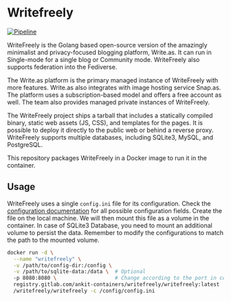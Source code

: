 # Writefreely

[![Pipeline](https://gitlab.com/ankit-containers/writefreely/badges/main/pipeline.svg)](https://gitlab.com/ankit-containers/writefreely/-/pipelines)


WriteFreely is the Golang based open-source version of the amazingly minimalist
and privacy-focused blogging platform, Write.as. It can run in Single-mode for a
single blog or Community mode. WriteFreely also supports federation into the
Fediverse.

The Write.as platform is the primary managed instance of WriteFreely with more
features. Write.as also integrates with image hosting service Snap.as. The
platform uses a subscription-based model and offers a free account as well. The
team also provides managed private instances of WriteFreely.

The WriteFreely project ships a tarball that includes a statically compiled
binary, static web assets (JS, CSS), and templates for the pages. It is possible
to deploy it directly to the public web or behind a reverse proxy. WriteFreely
supports multiple databases, including SQLite3, MySQL, and PostgreSQL.

This repository packages WriteFreely in a Docker image to run it in the
container.

## Usage

WriteFreely uses a single `config.ini` file for its configuration. Check the
[configuration documentation](https://writefreely.org/docs/latest/admin/config)
for all possible configuration fields. Create the file on the local machine. We
will then mount this file as a volume in the container. In case of SQLite3
Database, you need to mount an additional volume to persist the data. Remember
to modify the configurations to match the path to the mounted volume.


```bash
docker run -d \
  --name "writefreely" \
  -v /path/to/config-dir:/config \
  -v /path/to/sqlite-data:/data \  # Optional
  -p 8080:8080 \                   # Change according to the port in configuration
  registry.gitlab.com/ankit-containers/writefreely/writefreely:latest
  /writefreely/writefreely -c /config/config.ini
```
